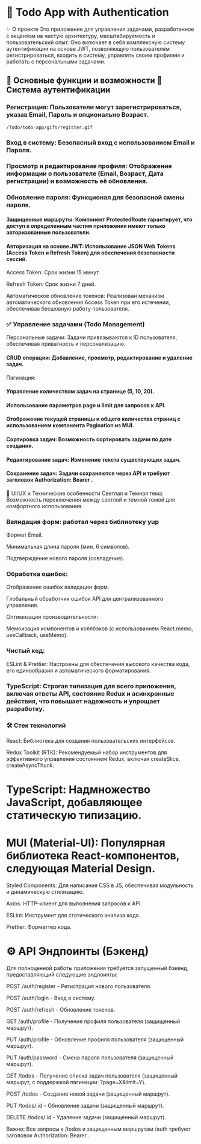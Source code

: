 # 📝 Todo App with Authentication
✨ О проекте Это приложение для управления задачами, разработанное с акцентом на чистую архитектуру, масштабируемость и пользовательский опыт. Оно включает в себя комплексную систему аутентификации на основе JWT, позволяющую пользователям регистрироваться, входить в систему, управлять своим профилем и работать с персональными задачами.

## 🚀 Основные функции и возможности 🔐 Система аутентификации

### Регистрация: Пользователи могут зарегистрироваться, указав Email, Пароль и опционально Возраст.
``/Todo/todo-app/gifs/register.gif``

### Вход в систему: Безопасный вход с использованием Email и Пароля.
### Просмотр и редактирование профиля: Отображение информации о пользователе (Email, Возраст, Дата регистрации) и возможность её обновления.
### Обновление пароля: Функционал для безопасной смены пароля.
#### Защищенные маршруты: Компонент ProtectedRoute гарантирует, что доступ к определенным частям приложения имеют только авторизованные пользователи.

#### Авторизация на основе JWT: Использование JSON Web Tokens (Access Token и Refresh Token) для обеспечения безопасности сессий.
Access Token: Срок жизни 15 минут.

Refresh Token: Срок жизни 7 дней.

Автоматическое обновление токенов: Реализован механизм автоматического обновления Access Token при его истечении, обеспечивая бесшовную работу пользователя.

### ✅ Управление задачами (Todo Management)
Персональные задачи: Задачи привязываются к ID пользователя, обеспечивая приватность и персонализацию.

#### CRUD операции: Добавление, просмотр, редактирование и удаление задач.
Пагинация:
#### Управление количеством задач на странице (5, 10, 20).

#### Использование параметров page и limit для запросов к API.

#### Отображение текущей страницы и общего количества страниц с использованием компонента Pagination из MUI.

#### Сортировка задач: Возможность сортировать задачи по дате создания.

#### Редактирование задач: Изменение текста существующих задач.

#### Сохранение задач: Задачи сохраняются через API и требуют заголовок Authorization: Bearer .

🎨 UI/UX и Технические особенности
Светлая и Темная тема: Возможность переключения между светлой и темной темой для комфортного использования.

### Валидация форм: работал через библиотеку yup
Формат Email.

Минимальная длина пароля (мин. 6 символов).

Подтверждение нового пароля (совпадение).

### Обработка ошибок:

Отображение ошибок валидации форм.

Глобальный обработчик ошибок API для централизованного управления.

Оптимизация производительности:

Мемоизация компонентов и коллбэков (с использованием React.memo, useCallback, useMemo).

### Чистый код:
ESLint & Prettier: Настроены для обеспечения высокого качества кода, его единообразия и автоматического форматирования.

### TypeScript: Строгая типизация для всего приложения, включая ответы API, состояние Redux и асинхронные действия, что повышает надежность и упрощает разработку.

### 🛠️ Стек технологий
React: Библиотека для создания пользовательских интерфейсов.

Redux Toolkit (RTK): Рекомендуемый набор инструментов для эффективного управления состоянием Redux, включая createSlice, createAsyncThunk.

# TypeScript: Надмножество JavaScript, добавляющее статическую типизацию.

# MUI (Material-UI): Популярная библиотека React-компонентов, следующая Material Design.

Styled Components: Для написания CSS в JS, обеспечивая модульность и динамическую стилизацию.

Axios: HTTP-клиент для выполнения запросов к API.

ESLint: Инструмент для статического анализа кода.

Prettier: Форматтер кода.

# ⚙️ API Эндпоинты (Бэкенд)
Для полноценной работы приложения требуется запущенный бэкенд, предоставляющий следующие эндпоинты:

POST /auth/register - Регистрация нового пользователя.

POST /auth/login - Вход в систему.

POST /auth/refresh - Обновление токенов.

GET /auth/profile - Получение профиля пользователя (защищенный маршрут).

PUT /auth/profile - Обновление профиля пользователя (защищенный маршрут).

PUT /auth/password - Смена пароля пользователя (защищенный маршрут).

GET /todos - Получение списка задач пользователя (защищенный маршрут, с поддержкой пагинации: ?page=X&limit=Y).

POST /todos - Создание новой задачи (защищенный маршрут).

PUT /todos/:id - Обновление задачи (защищенный маршрут).

DELETE /todos/:id - Удаление задачи (защищенный маршрут).

Важно: Все запросы к /todos и защищенным маршрутам /auth требуют заголовок Authorization: Bearer .
